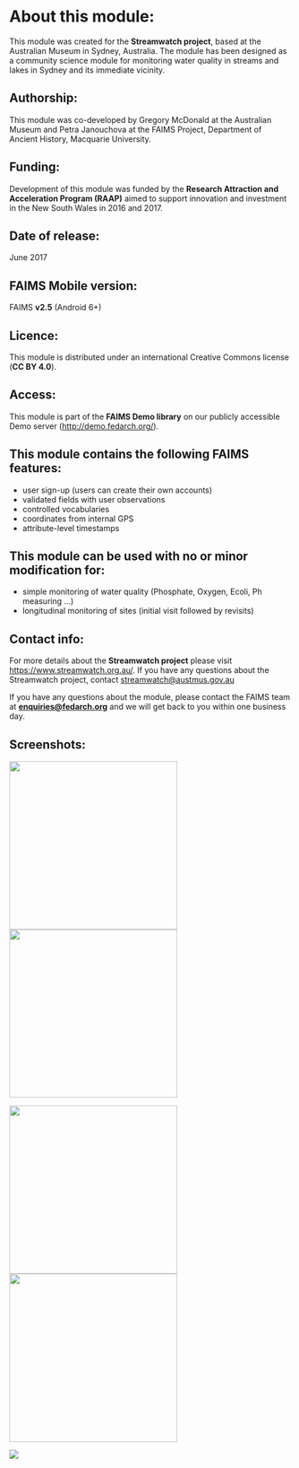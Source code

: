 # About this module:
This module was created for the **Streamwatch project**, based at the Australian Museum in Sydney, Australia. The module has been designed as a community science module for monitoring water quality in streams and lakes in Sydney and its immediate vicinity.
 
## Authorship:
This module was co-developed by Gregory McDonald at the Australian Museum and Petra Janouchova at the FAIMS Project, Department of Ancient History, Macquarie University.
 
## Funding:
Development of this module was funded by the **Research Attraction and Acceleration Program (RAAP)** aimed to support innovation and investment in the New South Wales in 2016 and 2017.

## Date of release:
June 2017 

## FAIMS Mobile version:
FAIMS **v2.5** (Android 6+)
 
## Licence:
This module is distributed under an international Creative Commons license (**CC BY 4.0**).

## Access:
This module is part of the **FAIMS Demo library** on our publicly accessible Demo server (http://demo.fedarch.org/). 

## This module contains the following FAIMS features:
* user sign-up (users can create their own accounts)
* validated fields with user observations
* controlled vocabularies
* coordinates from internal GPS
* attribute-level timestamps 

## This module can be used with no or minor modification for:
* simple monitoring of water quality (Phosphate, Oxygen, Ecoli, Ph measuring ...)
* longitudinal monitoring of sites (initial visit followed by revisits)

## Contact info:
For more details about the **Streamwatch project** please visit https://www.streamwatch.org.au/. If you have any questions about the Streamwatch project, contact streamwatch@austmus.gov.au

If you have any questions about the module, please contact the FAIMS team at **enquiries@fedarch.org** and we will get back to you within one business day.

## Screenshots:

<p align="left">
  <img src="https://github.com/FAIMS/streamwatch/blob/master/screenshots/Screenshot_streamwatch_load.png" width="300"/>
  <img src="https://github.com/FAIMS/streamwatch/blob/master/screenshots/Screenshot_streamwatch_site_visit.png" width="300"/>
</p>

<p align="left">
  <img src="https://github.com/FAIMS/streamwatch/blob/master/screenshots/Screenshot_streamwatch_parametres.png" width="300"/>
    <img src="https://github.com/FAIMS/streamwatch/blob/master/screenshots/Screenshot_streamwatch_search.png" width="300"/>
</p>

<p align="left">
<img src="https://github.com/FAIMS/streamwatch/blob/master/screenshots/streamwatch_parametres.jpg"/>
</p>